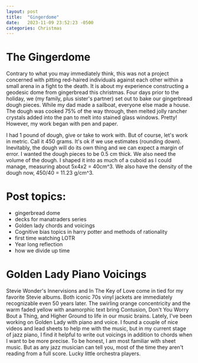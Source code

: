```yaml
---
layout: post
title:  "Gingerdome"
date:   2023-11-09 23:52:23 -0500
categories: Christmas
---
```


# The Gingerdome
Contrary to what you may immediately think, this was not a project concerned with pitting red-haired individuals against each other within a small arena in a fight to the death. It is about my experience constructing a geodesic dome from gingerbread this christmas. Four days prior to the holiday, we (my family, plus sister's partner) set out to bake our gingerbread dough pieces. While my dad made a sailboat, everyone else made a house. The dough was cooked 75% of the way through, then melted jolly rancher crystals added into the pan to melt into stained glass windows. Pretty! However, my work began with pen and paper.

I had 1 pound of dough, give or take to work with. But of course, let's work in metric. Call it 450 grams. It's ok if we use estimates (rounding down). Inevitably, the dough will do its own thing and we can expect a margin of error. I wanted the dough pieces to be 0.5 cm thick. We also need the volume of the dough. I shaped it into as much of a cuboid as I could manage, measuring about 5x4x2 = 40cm^3. We also have the density of the dough now, 450/40 = 11.23 g/cm^3. 

# Post topics: 
- gingerbread dome
- decks for manatraders series
- Golden lady chords and voicings
- Cognitive bias topics in harry potter and methods of rationality
- first time watching LOTR
- Year long reflection
- how we divide up time

# Golden Lady Piano Voicings
Stevie Wonder's Innervisions and In The Key of Love come in tied for my favorite Stevie albums. Both iconic 70s vinyl jackets are immediately recognizable even 50 years later. The swirling orange concentricity and the warm faded yellow with anamorphic text bring Contusion, Don't You Worry Bout a Thing, and Higher Ground to life in our music brains. 
Lately, I've been working on Golden Lady with piano and voice. I found a couple of nice videos and lead sheets to help me with the music, but in my current stage of jazz piano, I find it helpful to write out voicings in addition to chords when I want to be more precise. To be honest, I am most familiar with sheet music. But as any jazz musician can tell you, most of the time they aren't reading from a full score. Lucky little orchestra players.

